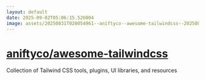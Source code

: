 ```yaml
---
layout: default
date: 2025-09-02T05:06:15.526004
image: assets/20250831T020054961--aniftyco--awesome-tailwindcss--20250831T020823923--cropped.png
---
```


# [aniftyco/awesome-tailwindcss](https://github.com/aniftyco/awesome-tailwindcss)

Collection of Tailwind CSS tools, plugins, UI libraries, and resources
